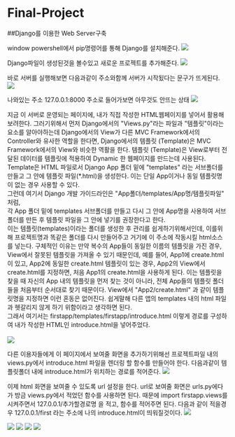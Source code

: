 # Final-Project

##Django를 이용한 Web Server구축

window powershell에서 pip명령어를 통해 Django를 설치해준다.
<img src="https://user-images.githubusercontent.com/103643538/174446385-063256cf-72af-43a6-9fe7-8a52246a62c3.png">


Django파일이 생성된것을 볼수있고 새로운 프로젝트를 추가해준다.
<img src="https://user-images.githubusercontent.com/103643538/174446391-d16604ee-2ae5-476e-add2-05c3099652e7.png">


바로 서버를 실행해보면 다음과같이 주소와함께 서버가 시작됬다는 문구가 뜨게된다.
<img src="https://user-images.githubusercontent.com/103643538/174446392-8a46d9ac-06fd-49dd-a888-5cea698e52bb.png">


나와있는 주소 127.0.0.1:8000 주소로 들어가보면 아무것도 안뜨는 상태
<img src="https://user-images.githubusercontent.com/103643538/174446394-12c64125-eda6-4ddb-8fb6-ecbece4fff47.png">


지금 이 서버로 운영되는 페이지에, 내가 직접 작성한 HTML웹페이지를 넣어서 활용해보려한다.
그러기위해서 먼저 Django에서의 "Views.py"라는 파일과 "템플릿"이라는 요소를 알아야하는데 Django에서의 View가 다른 MVC Framework에서의 Controller와 유사한 역할을 한다면, Django에서의 템플릿 (Template)은 MVC Framework에서의 View와 비슷한 역활을 한다. 템플릿 (Template)은 View로부터 전달된 데이터를 템플릿에 적용하여 Dynamic 한 웹페이지를 만드는데 사용된다.
Template은 HTML 파일로서 Django App 폴더 밑에 "templates" 라는 서브폴더를 만들고 그 안에 템플릿 파일(*.html)을 생성한다. 이는 단일 App이거나 동일 템플릿명이 없는 경우 사용할 수 있다.<br>
그런데 여기서 Django 개발 가이드라인은 "App폴더/templates/App명/템플릿파일" 처럼, <br>
각 App 폴더 밑에 templates 서브폴더를 만들고 다시 그 안에 App명을 사용하여 서브폴더를 만든 후 템플릿 파일을 그 안에 넣기를 권장한다고 한다.<br>
이는 템플릿(templates)이라는 폴더를 생성한 후 관리를 쉽게하기위해서인데, 이를위해 프로젝트명과 똑같은 폴더를 다시 만들어주고 거기에 이 주소에 작동시킬 html소스를 넣는다.
구체적인 이유는 만약 복수의 App들이 동일한 이름의 템플릿을 가진 경우, View에서 잘못된 템플릿을 가져올 수 있기 때문인데, 예를 들어, App1에 create.html이 있고, App2에 동일한 create.html 템플릿이 있는 경우, App2의 View에서 create.html를 지정하면, 처음 App1의 create.html을 사용하게 된다. 이는 템플릿을 찾을 때 자신의 App 내의 템플릿을 먼저 찾는 것이 아니라, 전체 App들의 템플릿 폴더들을 처음부터 순서대로 찾기 때문이다. View에서 "App2/create.html" 과 같이 템플릿명을 지정하면 이런 혼동은 없어진다.
쉽게말해 다른 앱의 templates 내의 html 파일과 헷갈리지 않게 하기 위함이라고 생각하면 된다.<br>
그래서 여기서는 firstapp/templates/firstapp/introduce.html 이렇게 경로를 구성하여 내가 작성한 HTML인 introduce.html을 넣어주었다.<br><br>
<img src="https://user-images.githubusercontent.com/103643538/174447979-e9591e7d-73eb-4950-b559-5ebc4aa72001.png">




다른 이용자들에게 이 페이지에서 보여줄 화면을 추가하기위해선 프로젝트파일 내의 views.py에서 introduce.html 파일을 렌더링 할 함수를 만들어야 한다.
다음과같이 템플릿폴더 내에 introduce.html가 위치하는 경로를 적어준다.
<img src="https://user-images.githubusercontent.com/103643538/174447980-01b96726-c480-4774-a5be-dcda5d7ddcbd.png">



이제 html 화면을 보여줄 수 있도록 url 설정을 한다.
url로 보여줄 화면은 urls.py에다가 방금 views.py에서 적었던 함수를 사용하면 된다.
때문에 import firstapp.views를 시켜주면서 127.0.0.1/추가할경로명 을 적고, 함수를 적어주면 된다.
다음과 같이 적을경우 127.0.0.1/first 라는 주소에 나의 introduce.html이 띄워질것이다.
<img src="https://user-images.githubusercontent.com/103643538/174447976-b7a97078-f67d-4cb6-81ff-8761b5c78c6f.png">

<img src="https://user-images.githubusercontent.com/103643538/174446402-0b86344d-2aa9-4eb7-be8d-2cac1d59bd57.png">

<img src="https://user-images.githubusercontent.com/103643538/174446404-fe81103d-2ecb-4faa-9016-634dcab0a242.png">

<img src="https://user-images.githubusercontent.com/103643538/174446406-8f3cd4ff-c279-401b-9cd4-2e70e2ebd749.png">

<img src="https://user-images.githubusercontent.com/103643538/174446411-b25b8686-26e0-42b1-ae9f-09cd55e515c9.jpg">
